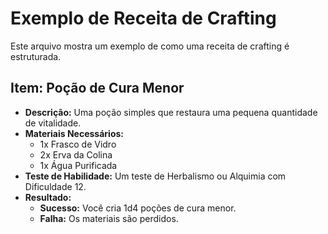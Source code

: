 # Exemplo de Receita de Crafting

Este arquivo mostra um exemplo de como uma receita de crafting é estruturada.

## Item: Poção de Cura Menor

- **Descrição:** Uma poção simples que restaura uma pequena quantidade de vitalidade.
- **Materiais Necessários:**
    - 1x Frasco de Vidro
    - 2x Erva da Colina
    - 1x Água Purificada
- **Teste de Habilidade:** Um teste de Herbalismo ou Alquimia com Dificuldade 12.
- **Resultado:**
    - **Sucesso:** Você cria 1d4 poções de cura menor.
    - **Falha:** Os materiais são perdidos.
